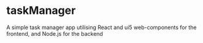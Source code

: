 # taskManager
A simple task manager app utilising React and ui5 web-components for the frontend, and Node.js for the backend
